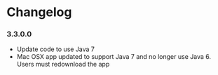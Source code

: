 Changelog
====================================

### 3.3.0.0

- Update code to use Java 7
- Mac OSX app updated to support Java 7 and no longer use Java 6. Users must redownload the app